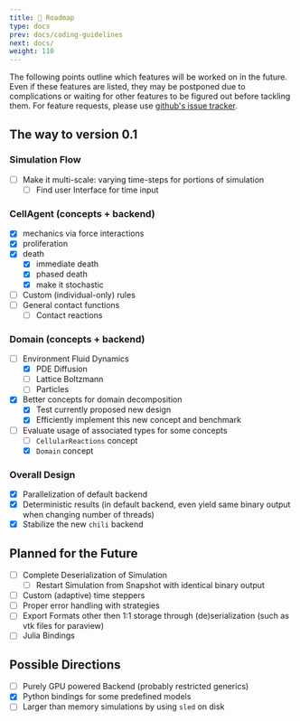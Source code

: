 ```yaml
---
title: 🎏 Roadmap
type: docs
prev: docs/coding-guidelines
next: docs/
weight: 110
---
```


The following points outline which features will be worked on in the future.
Even if these features are listed, they may be postponed due to complications or waiting for other features to be figured out before tackling them.
For feature requests, please use [github's issue tracker](https://www.github.com/jonaspleyer/cellular_raza/issues).

## The way to version 0.1
### Simulation Flow
- [ ] Make it multi-scale: varying time-steps for portions of simulation
    - [ ] Find user Interface for time input

### CellAgent (concepts + backend)
- [x] mechanics via force interactions
- [x] proliferation
- [x] death
    - [x] immediate death
    - [x] phased death
    - [x] make it stochastic
- [ ] Custom (individual-only) rules
- [ ] General contact functions
    - [ ] Contact reactions

### Domain (concepts + backend)
- [ ] Environment Fluid Dynamics
    - [x] PDE Diffusion
    - [ ] Lattice Boltzmann
    - [ ] Particles
- [x] Better concepts for domain decomposition
    - [x] Test currently proposed new design
    - [x] Efficiently implement this new concept and benchmark
- [ ] Evaluate usage of associated types for some concepts
    - [ ] `CellularReactions` concept
    - [x] `Domain` concept

### Overall Design
- [x] Parallelization of default backend
- [x] Deterministic results (in default backend, even yield same binary output when changing number of threads)
- [x] Stabilize the new `chili` backend

## Planned for the Future
- [ ] Complete Deserialization of Simulation
    - [ ] Restart Simulation from Snapshot with identical binary output
- [ ] Custom (adaptive) time steppers
- [ ] Proper error handling with strategies
- [ ] Export Formats other then 1:1 storage through (de)serialization (such as vtk files for paraview)
- [ ] Julia Bindings

## Possible Directions
- [ ] Purely GPU powered Backend (probably restricted generics)
- [x] Python bindings for some predefined models
- [ ] Larger than memory simulations by using `sled` on disk
